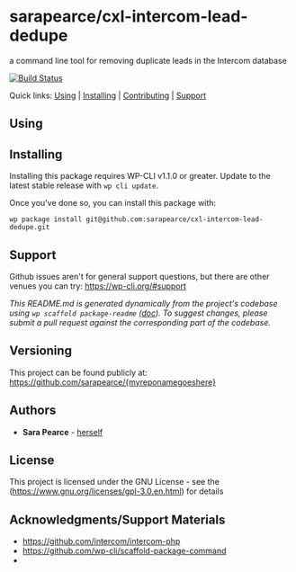 sarapearce/cxl-intercom-lead-dedupe
===================================

a command line tool for removing duplicate leads in the Intercom database

[![Build Status](https://travis-ci.org/sarapearce/cxl-intercom-lead-dedupe.svg?branch=master)](https://travis-ci.org/sarapearce/cxl-intercom-lead-dedupe)

Quick links: [Using](#using) | [Installing](#installing) | [Contributing](#contributing) | [Support](#support)

## Using



## Installing

Installing this package requires WP-CLI v1.1.0 or greater. Update to the latest stable release with `wp cli update`.

Once you've done so, you can install this package with:

    wp package install git@github.com:sarapearce/cxl-intercom-lead-dedupe.git


## Support

Github issues aren't for general support questions, but there are other venues you can try: https://wp-cli.org/#support


*This README.md is generated dynamically from the project's codebase using `wp scaffold package-readme` ([doc](https://github.com/wp-cli/scaffold-package-command#wp-scaffold-package-readme)). To suggest changes, please submit a pull request against the corresponding part of the codebase.*


## Versioning

This project can be found publicly at: https://github.com/sarapearce/{myreponamegoeshere}

## Authors

* **Sara Pearce** - [herself](http://sarapearce.net)

## License

This project is licensed under the GNU License - see the (https://www.gnu.org/licenses/gpl-3.0.en.html) for details

## Acknowledgments/Support Materials

* https://github.com/intercom/intercom-php
* https://github.com/wp-cli/scaffold-package-command
*
